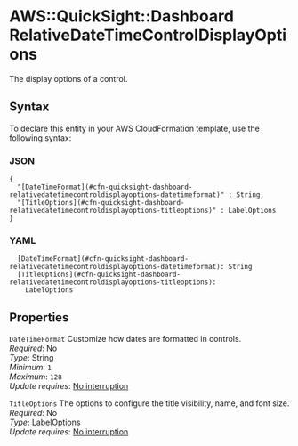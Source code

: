 # AWS::QuickSight::Dashboard RelativeDateTimeControlDisplayOptions<a name="aws-properties-quicksight-dashboard-relativedatetimecontroldisplayoptions"></a>

The display options of a control\.

## Syntax<a name="aws-properties-quicksight-dashboard-relativedatetimecontroldisplayoptions-syntax"></a>

To declare this entity in your AWS CloudFormation template, use the following syntax:

### JSON<a name="aws-properties-quicksight-dashboard-relativedatetimecontroldisplayoptions-syntax.json"></a>

```
{
  "[DateTimeFormat](#cfn-quicksight-dashboard-relativedatetimecontroldisplayoptions-datetimeformat)" : String,
  "[TitleOptions](#cfn-quicksight-dashboard-relativedatetimecontroldisplayoptions-titleoptions)" : LabelOptions
}
```

### YAML<a name="aws-properties-quicksight-dashboard-relativedatetimecontroldisplayoptions-syntax.yaml"></a>

```
  [DateTimeFormat](#cfn-quicksight-dashboard-relativedatetimecontroldisplayoptions-datetimeformat): String
  [TitleOptions](#cfn-quicksight-dashboard-relativedatetimecontroldisplayoptions-titleoptions): 
    LabelOptions
```

## Properties<a name="aws-properties-quicksight-dashboard-relativedatetimecontroldisplayoptions-properties"></a>

`DateTimeFormat`  <a name="cfn-quicksight-dashboard-relativedatetimecontroldisplayoptions-datetimeformat"></a>
Customize how dates are formatted in controls\.  
*Required*: No  
*Type*: String  
*Minimum*: `1`  
*Maximum*: `128`  
*Update requires*: [No interruption](https://docs.aws.amazon.com/AWSCloudFormation/latest/UserGuide/using-cfn-updating-stacks-update-behaviors.html#update-no-interrupt)

`TitleOptions`  <a name="cfn-quicksight-dashboard-relativedatetimecontroldisplayoptions-titleoptions"></a>
The options to configure the title visibility, name, and font size\.  
*Required*: No  
*Type*: [LabelOptions](aws-properties-quicksight-dashboard-labeloptions.md)  
*Update requires*: [No interruption](https://docs.aws.amazon.com/AWSCloudFormation/latest/UserGuide/using-cfn-updating-stacks-update-behaviors.html#update-no-interrupt)
